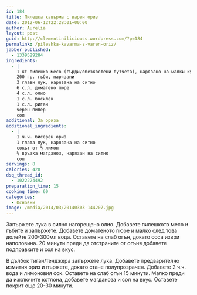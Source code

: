 ```yaml
---
id: 184
title: Пилешка кавърма с варен ориз
date: 2012-06-12T22:28:01+00:00
author: Aurelia
layout: post
guid: http://clementiniliciouss.wordpress.com/?p=184
permalink: /pileshka-kavarma-s-varen-oriz/
jabber_published:
  - 1339529284
ingredients:
  - |
    1 кг пилешко месо (гърди/обезкостени бутчета), нарязано на малки кубчета
    200 гр. гъби, нарязани
    3 глави лук, нарязана на ситно
    6 с.л. доматено пюре
    4 с.л. олио
    1 с.л. босилек
    1 с.л. риган
    черен пипер
    сол
additional: За ориза
additional_ingredients:
  - |
    1 ч.ч. бисерен ориз
    1 глава лук, нарязана на ситно
    сокът от ½ лимон
    ¼ връзка магданоз, нарязан на ситно
    сол
servings: 8
calories: 420
dsq_thread_id:
  - 1022224492
preparation_time: 15
cooking_time: 60
categories:
  - Основни
image: /media/2014/03/20140303-144207.jpg
---
```

Запържете лука в силно нагорещено олио. Добавете пилешкото месо и гъбите и запържете. Добавете доматеното пюре и малко след това долейте 200-300мл вода. Оставете на слаб огън, докато соса изври наполовина. 20 минути преди да отстраните от огъня добавете подправките и сол на вкус.

В дълбок тиган/тенджера запържете лука. Добавете предварително измития ориз и пържете, докато стане полупрозрачен. Добавете 2 ч.ч. вода и лимоновия сок. Оставете на слаб огън 15 минути. Малко преди да изключите котлона, добавете магданоза и сол на вкус. Оставете покрит още 20-30 минути.